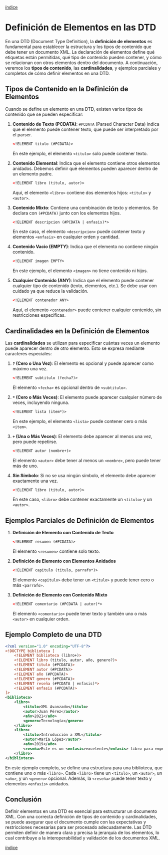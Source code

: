 [índice](./LM0400_indice.md)

# Definición de Elementos en las DTD

En una DTD (Document Type Definition), la **definición de elementos** es fundamental para establecer la estructura y los tipos de contenido que debe tener un documento XML. La declaración de elementos define qué etiquetas están permitidas, qué tipo de contenido pueden contener, y cómo se relacionan con otros elementos dentro del documento. A continuación, veremos los **tipos de contenido**, las **cardinalidades**, y ejemplos parciales y completos de cómo definir elementos en una DTD.

## Tipos de Contenido en la Definición de Elementos

Cuando se define un elemento en una DTD, existen varios tipos de contenido que se pueden especificar:

1. **Contenido de Texto (PCDATA)**: `#PCDATA` (Parsed Character Data) indica que el elemento puede contener texto, que puede ser interpretado por el parser.
   ```xml
   <!ELEMENT titulo (#PCDATA)>
   ```
   En este ejemplo, el elemento `<titulo>` solo puede contener texto.

2. **Contenido Elemental**: Indica que el elemento contiene otros elementos anidados. Debemos definir qué elementos pueden aparecer dentro de un elemento padre.
   ```xml
   <!ELEMENT libro (titulo, autor)>
   ```
   Aquí, el elemento `<libro>` contiene dos elementos hijos: `<titulo>` y `<autor>`.

3. **Contenido Mixto**: Contiene una combinación de texto y elementos. Se declara con `(#PCDATA)` junto con los elementos hijos.
   ```xml
   <!ELEMENT descripcion (#PCDATA | enfasis)*>
   ```
   En este caso, el elemento `<descripcion>` puede contener texto y elementos `<enfasis>` en cualquier orden y cantidad.

4. **Contenido Vacio (EMPTY)**: Indica que el elemento no contiene ningún contenido.
   ```xml
   <!ELEMENT imagen EMPTY>
   ```
   En este ejemplo, el elemento `<imagen>` no tiene contenido ni hijos.

5. **Cualquier Contenido (ANY)**: Indica que el elemento puede contener cualquier tipo de contenido (texto, elementos, etc.). Se debe usar con cuidado ya que reduce la validación.
   ```xml
   <!ELEMENT contenedor ANY>
   ```
   Aquí, el elemento `<contenedor>` puede contener cualquier contenido, sin restricciones específicas.

## Cardinalidades en la Definición de Elementos

Las **cardinalidades** se utilizan para especificar cuántas veces un elemento puede aparecer dentro de otro elemento. Esto se expresa mediante caracteres especiales:

1. **`?` (Cero o Una Vez)**: El elemento es opcional y puede aparecer como máximo una vez.
   ```xml
   <!ELEMENT subtitulo (fecha?)>
   ```
   El elemento `<fecha>` es opcional dentro de `<subtitulo>`.

2. **`*` (Cero o Más Veces)**: El elemento puede aparecer cualquier número de veces, incluyendo ninguna.
   ```xml
   <!ELEMENT lista (item*)>
   ```
   En este ejemplo, el elemento `<lista>` puede contener cero o más `<item>`.

3. **`+` (Una o Más Veces)**: El elemento debe aparecer al menos una vez, pero puede repetirse.
   ```xml
   <!ELEMENT autor (nombre+)>
   ```
   El elemento `<autor>` debe tener al menos un `<nombre>`, pero puede tener más de uno.

4. **Sin Símbolo**: Si no se usa ningún símbolo, el elemento debe aparecer exactamente una vez.
   ```xml
   <!ELEMENT libro (titulo, autor)>
   ```
   En este caso, `<libro>` debe contener exactamente un `<titulo>` y un `<autor>`.

## Ejemplos Parciales de Definición de Elementos

1. **Definición de Elemento con Contenido de Texto**
   ```xml
   <!ELEMENT resumen (#PCDATA)>
   ```
   El elemento `<resumen>` contiene solo texto.

2. **Definición de Elemento con Elementos Anidados**
   ```xml
   <!ELEMENT capitulo (titulo, parrafo*)>
   ```
   El elemento `<capitulo>` debe tener un `<titulo>` y puede tener cero o más `<parrafo>`.

3. **Definición de Elemento con Contenido Mixto**
   ```xml
   <!ELEMENT comentario (#PCDATA | autor)*>
   ```
   El elemento `<comentario>` puede tener texto y también uno o más `<autor>` en cualquier orden.

## Ejemplo Completo de una DTD

```xml
<?xml version="1.0" encoding="UTF-8"?>
<!DOCTYPE biblioteca [
    <!ELEMENT biblioteca (libro+)>
    <!ELEMENT libro (titulo, autor, año, genero?)>
    <!ELEMENT titulo (#PCDATA)>
    <!ELEMENT autor (#PCDATA)>
    <!ELEMENT año (#PCDATA)>
    <!ELEMENT genero (#PCDATA)>
    <!ELEMENT reseña (#PCDATA | enfasis)*>
    <!ELEMENT enfasis (#PCDATA)>
]>
<biblioteca>
    <libro>
        <titulo>XML Avanzado</titulo>
        <autor>Juan Pérez</autor>
        <año>2021</año>
        <genero>Tecnología</genero>
    </libro>
    <libro>
        <titulo>Introducción a XML</titulo>
        <autor>María López</autor>
        <año>2019</año>
        <reseña>Este es un <enfasis>excelente</enfasis> libro para empezar.</reseña>
    </libro>
</biblioteca>
```

En este ejemplo completo, se define una estructura para una biblioteca, que contiene uno o más `<libro>`. Cada `<libro>` tiene un `<titulo>`, un `<autor>`, un `<año>`, y un `<genero>` opcional. Además, la `<reseña>` puede tener texto y elementos `<enfasis>` anidados.

## Conclusión

Definir elementos en una DTD es esencial para estructurar un documento XML. Con una correcta definición de tipos de contenido y cardinalidades, se puede asegurar que el documento cumple con las expectativas y restricciones necesarias para ser procesado adecuadamente. Las DTD permiten definir de manera clara y precisa la jerarquía de los elementos, lo cual contribuye a la interoperabilidad y validación de los documentos XML.

[índice](./LM0400_indice.md)
